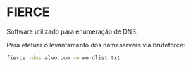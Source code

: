 # FIERCE

Software utilizado para enumeração de DNS.

Para efetuar o levantamento dos nameservers via bruteforce:

```bash
fierce -dns alvo.com -w wordlist.txt
```

